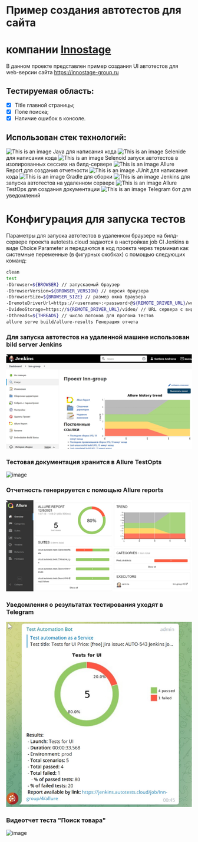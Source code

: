 # Пример создания автотестов для сайта
# компании [Innostage](https://innostage-group.ru/)

В данном проекте представлен пример создания UI автотестов для web-версии сайта
https://innostage-group.ru
## Тестируемая область:

- [x] Title главной страницы;
- [x] Поле поиска;
- [x] Наличие ошибок в консоле.

## Использован стек технологий:

<img alt="This is an image" height="40" src="https://starchenkov.pro/qa-guru/img/skills/Java.svg" width="40"/> Java для написания кода
<img alt="This is an image" height="40" src="https://starchenkov.pro/qa-guru/img/skills/Selenide.svg" width="40"/> Selenide для написания кода
<img alt="This is an image" height="40" src="https://starchenkov.pro/qa-guru/img/skills/Selenoid.svg" width="40"/> Selenoid запуск автотестов в изолированных сессиях на билд-сервере
<img alt="This is an image" height="40" src="https://starchenkov.pro/qa-guru/img/skills/Allure_Report.svg" width="40"/> Allure Report для создания отчетности
<img alt="This is an image" height="40" src="https://starchenkov.pro/qa-guru/img/skills/JUnit5.svg" width="40"/> JUnit для написания кода
<img alt="This is an image" height="40" src="https://starchenkov.pro/qa-guru/img/skills/Gradle.svg" width="40"/> Gradle для сборки
<img alt="This is an image" height="40" src="https://starchenkov.pro/qa-guru/img/skills/Jenkins.svg" width="40"/> Jenkins для запуска автотестов на удаленном сервере
<img alt="This is an image" height="40" src="https://starchenkov.pro/qa-guru/img/skills/Allure_EE.svg" width="40"/> Allure TestOps для создания документации
<img alt="This is an image" height="40" src="https://starchenkov.pro/qa-guru/img/skills/Telegram.svg" width="40"/> Telegram бот для уведомлений

# Конфигурация для запуска тестов
Параметры для запуска автотестов в удаленном браузере на билд-сервере проекта
autotests.cloud задаются в настройках job CI Jenkins в виде Choice Parameter
и передаются в код проекта через терминал как системные переменные (в фигурных скобках) с помощью следующих команд:

```bash
clean
test
-Dbrowser=${BROWSER} // запускаемый браузер
-DbrowserVersion=${BROWSER_VERSION} // версия браузера
-DbrowserSize=${BROWSER_SIZE} // размер окна браузера
-DremoteDriverUrl=https://<username>:<password>@${REMOTE_DRIVER_URL}/wd/hub/ // URL сервера, на котором запускаются тесты
-DvideoStorage=https://${REMOTE_DRIVER_URL}/video/ // URL сервера с видеофайлами выполнения тестов
-Dthreads=${THREADS} // число потоков для прогона тестов
allure serve build/allure-results Генерация отчета
```
### Для запуска автотестов на удаленной машине использован bild server Jenkins
![image](src/test/resources/files/jenkins.jpg)
### Тестовая документация хранится в Allure TestOpts
![image](src/test/resources/files/allure_testopt.jpg)
### Отчетность генерируется с помощью Allure reports
![image](src/test/resources/files/allure.jpg)
### Уведомления о результатах тестирования уходят в Telegram
![image](src/test/resources/files/telegram.jpg)
### Видеотчет теста "Поиск товара"
![image](src/test/resources/files/Video.gif)
